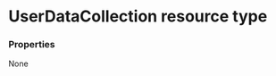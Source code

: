 # UserDataCollection resource type



### Properties
None
<!-- uuid: 523faa4c-e105-43be-958f-62c2f4f80b18\n2015-10-09 15:14:09 UTC -->